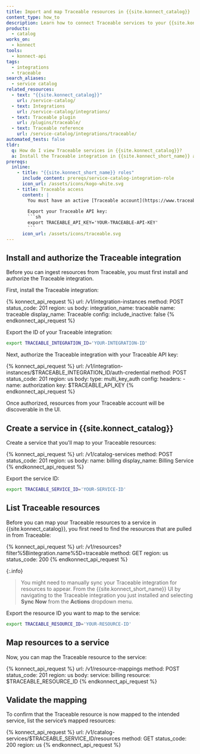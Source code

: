 ```yaml
---
title: Import and map Traceable resources in {{site.konnect_catalog}}
content_type: how_to
description: Learn how to connect Traceable services to your {{site.konnect_catalog}} service in {{site.konnect_short_name}}.
products:
  - catalog
works_on:
  - konnect
tools:
  - konnect-api
tags:
  - integrations
  - traceable
search_aliases:
  - service catalog
related_resources:
  - text: "{{site.konnect_catalog}}"
    url: /service-catalog/
  - text: Integrations
    url: /service-catalog/integrations/
  - text: Traceable plugin
    url: /plugins/traceable/
  - text: Traceable reference
    url: /service-catalog/integrations/traceable/
automated_tests: false
tldr:
  q: How do I view Traceable services in {{site.konnect_catalog}}?
  a: Install the Traceable integration in {{site.konnect_short_name}} and authorize it with your Traceable API key. Create a {{site.konnect_catalog}} service and associate it with your Traceable services to display metadata and enable event tracking. 
prereqs:
  inline:
    - title: "{{site.konnect_short_name}} roles"
      include_content: prereqs/service-catalog-integration-role
      icon_url: /assets/icons/kogo-white.svg
    - title: Traceable access
      content: |
        You must have an active [Traceable account](https://www.traceable.ai/) and valid API access to connect Traceable services to your {{site.konnect_catalog}} service. You also need a [Traceable Service](https://docs.traceable.ai/docs/domains-services-backends) you can pull into {{site.konnect_short_name}}.
        
        Export your Traceable API key:
        ```sh
        export TRACEABLE_API_KEY='YOUR-TRACEABLE-API-KEY'
        ```
      icon_url: /assets/icons/traceable.svg
---
```


## Install and authorize the Traceable integration

Before you can ingest resources from Traceable, you must first install and authorize the Traceable integration.

First, install the Traceable integration:

<!--vale off-->
{% konnect_api_request %}
url: /v1/integration-instances
method: POST
status_code: 201
region: us
body:
  integration_name: traceable
  name: traceable
  display_name: Traceable
  config:
    include_inactive: false
{% endkonnect_api_request %}
<!--vale on-->

Export the ID of your Traceable integration:

```sh
export TRACEABLE_INTEGRATION_ID='YOUR-INTEGRATION-ID'
```

Next, authorize the Traceable integration with your Traceable API key:

<!--vale off-->
{% konnect_api_request %}
url: /v1/integration-instances/$TRACEABLE_INTEGRATION_ID/auth-credential
method: POST
status_code: 201
region: us
body:
  type: multi_key_auth
  config:
    headers:
      - name: authorization
        key: $TRACEABLE_API_KEY
{% endkonnect_api_request %}
<!--vale on-->

Once authorized, resources from your Traceable account will be discoverable in the UI.

## Create a service in {{site.konnect_catalog}}

Create a service that you'll map to your Traceable resources:

<!--vale off-->
{% konnect_api_request %}
url: /v1/catalog-services
method: POST
status_code: 201
region: us
body:
  name: billing
  display_name: Billing Service
{% endkonnect_api_request %}
<!--vale on-->

Export the service ID:

```sh
export TRACEABLE_SERVICE_ID='YOUR-SERVICE-ID'
```

## List Traceable resources

Before you can map your Traceable resources to a service in {{site.konnect_catalog}}, you first need to find the resources that are pulled in from Traceable:

<!--vale off-->
{% konnect_api_request %}
url: /v1/resources?filter%5Bintegration.name%5D=traceable
method: GET
region: us
status_code: 200
{% endkonnect_api_request %}
<!--vale on-->

{:.info}
> You might need to manually sync your Traceable integration for resources to appear. From the {{site.konnect_short_name}} UI by navigating to the Traceable integration you just installed and selecting **Sync Now** from the **Actions** dropdown menu.

Export the resource ID you want to map to the service:

```sh
export TRACEABLE_RESOURCE_ID='YOUR-RESOURCE-ID'
```

## Map resources to a service

Now, you can map the Traceable resource to the service:

<!--vale off-->
{% konnect_api_request %}
url: /v1/resource-mappings
method: POST
status_code: 201
region: us
body:
  service: billing
  resource: $TRACEABLE_RESOURCE_ID
{% endkonnect_api_request %}
<!--vale on-->


## Validate the mapping

To confirm that the Traceable resource is now mapped to the intended service, list the service’s mapped resources:

<!--vale off-->
{% konnect_api_request %}
url: /v1/catalog-services/$TRACEABLE_SERVICE_ID/resources
method: GET
status_code: 200
region: us
{% endkonnect_api_request %}
<!--vale on-->
